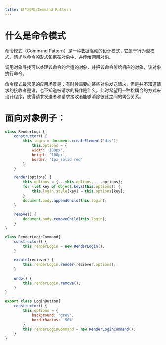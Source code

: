 ```yaml
---
title: 命令模式/Command Pattern
---
```





# 什么是命令模式
命令模式（Command Pattern）是一种数据驱动的设计模式，它属于行为型模式。请求以命令的形式包裹在对象中，并传给调用对象。

调用对象寻找可以处理该命令的合适的对象，并把该命令传给相应的对象，该对象执行命令。

<!-- more -->

命令模式最常见的应用场景是：有时候需要向某些对象发送请求，但是并不知道请求的接收者是谁，也不知道被请求的操作是什么。此时希望用一种松耦合的方式来设计程序，使得请求发送者和请求接收者能够消除彼此之间的耦合关系。



# 面向对象例子：

```js
class RenderLogin{
	constructor() {
		this.login = document.createElement('div');
			this.options = {
			width: '100px',
			height: '100px',
			border: '1px solid red'
		}
	}

	render(options) {
		this.options = {...this.options, ...options};
		for (let key of Object.keys(this.options)) {
			this.login.style[key] = this.options[key];
		}
		document.body.appendChild(this.login);
	}
	  
	remove() {
		document.body.removeChild(this.login);
	}
}  

class RenderLoginCommand{
	constructor() {
		this.renderLogin = new RenderLogin();
	}		  

	excute(reciever) {
		this.renderLogin.render(reciever.options);
	}
  
	undo() {
		this.renderLogin.remove();
	}
}
  
export class LoginButton{
	constructor() {
		this.options = {
			background: 'grey',
			borderRadius: '50%'
		}
		this.renderLoginCommand = new RenderLoginCommand();
	}
}
```
